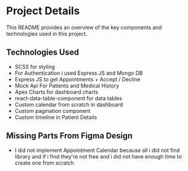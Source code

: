 # Project Details

This README provides an overview of the key components and technologies used in this project.

## Technologies Used

- SCSS for styling
- For Authentication i used Express JS and Mongo DB
- Express JS to get Appointments + Accept / Decline
- Mock Api For Patients and Medical History
- Apex Charts for dashboard charts
- react-data-table-component for data tables
- Custom calendar from scratch in dashboard
- Custom pagination component
- Custom timeline in Patient Details

## Missing Parts From Figma Design

- I did not implement Appointment Calendar because all i did not find library and if i find they're not free and i did not have enough time to create one from scratch
